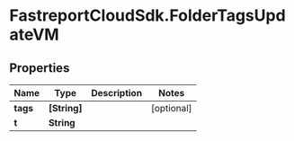 # FastreportCloudSdk.FolderTagsUpdateVM

## Properties

Name | Type | Description | Notes
------------ | ------------- | ------------- | -------------
**tags** | **[String]** |  | [optional] 
**t** | **String** |  | 



